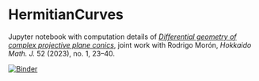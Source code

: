 # HermitianCurves

Jupyter notebook with computation details of [*Differential geometry of complex projective plane conics*](https://doi.org/10.14492/hokmj/2020-422), joint work with Rodrigo Morón, *Hokkaido Math. J.* 52 (2023), no. 1, 23–40.

[![Binder](https://mybinder.org/badge_logo.svg)](https://mybinder.org/v2/gh/enriqueartal/HermitianCurves/master)
